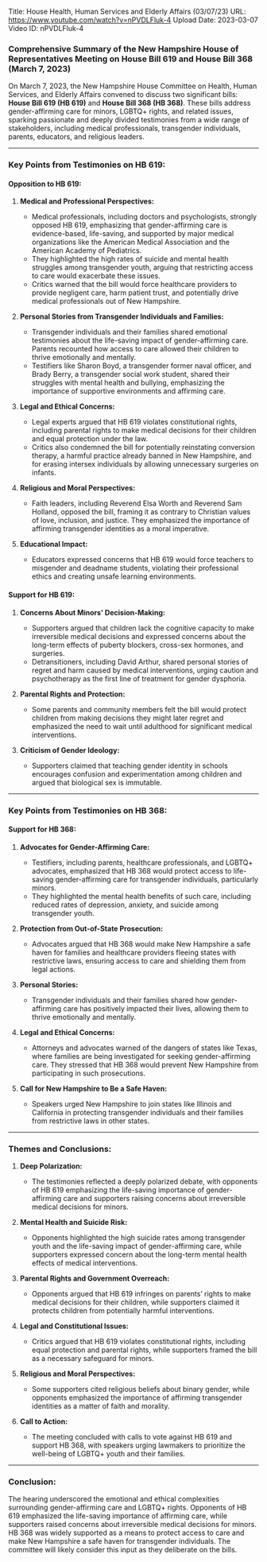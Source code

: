 Title: House Health, Human Services and Elderly Affairs (03/07/23)
URL: https://www.youtube.com/watch?v=nPVDLFluk-4
Upload Date: 2023-03-07
Video ID: nPVDLFluk-4

### Comprehensive Summary of the New Hampshire House of Representatives Meeting on **House Bill 619** and **House Bill 368** (March 7, 2023)

On March 7, 2023, the New Hampshire House Committee on Health, Human Services, and Elderly Affairs convened to discuss two significant bills: **House Bill 619 (HB 619)** and **House Bill 368 (HB 368)**. These bills address gender-affirming care for minors, LGBTQ+ rights, and related issues, sparking passionate and deeply divided testimonies from a wide range of stakeholders, including medical professionals, transgender individuals, parents, educators, and religious leaders.

---

### **Key Points from Testimonies on HB 619:**

#### **Opposition to HB 619:**
1. **Medical and Professional Perspectives:**
   - Medical professionals, including doctors and psychologists, strongly opposed HB 619, emphasizing that gender-affirming care is evidence-based, life-saving, and supported by major medical organizations like the American Medical Association and the American Academy of Pediatrics.
   - They highlighted the high rates of suicide and mental health struggles among transgender youth, arguing that restricting access to care would exacerbate these issues.
   - Critics warned that the bill would force healthcare providers to provide negligent care, harm patient trust, and potentially drive medical professionals out of New Hampshire.

2. **Personal Stories from Transgender Individuals and Families:**
   - Transgender individuals and their families shared emotional testimonies about the life-saving impact of gender-affirming care. Parents recounted how access to care allowed their children to thrive emotionally and mentally.
   - Testifiers like Sharon Boyd, a transgender former naval officer, and Brady Berry, a transgender social work student, shared their struggles with mental health and bullying, emphasizing the importance of supportive environments and affirming care.

3. **Legal and Ethical Concerns:**
   - Legal experts argued that HB 619 violates constitutional rights, including parental rights to make medical decisions for their children and equal protection under the law.
   - Critics also condemned the bill for potentially reinstating conversion therapy, a harmful practice already banned in New Hampshire, and for erasing intersex individuals by allowing unnecessary surgeries on infants.

4. **Religious and Moral Perspectives:**
   - Faith leaders, including Reverend Elsa Worth and Reverend Sam Holland, opposed the bill, framing it as contrary to Christian values of love, inclusion, and justice. They emphasized the importance of affirming transgender identities as a moral imperative.

5. **Educational Impact:**
   - Educators expressed concerns that HB 619 would force teachers to misgender and deadname students, violating their professional ethics and creating unsafe learning environments.

#### **Support for HB 619:**
1. **Concerns About Minors' Decision-Making:**
   - Supporters argued that children lack the cognitive capacity to make irreversible medical decisions and expressed concerns about the long-term effects of puberty blockers, cross-sex hormones, and surgeries.
   - Detransitioners, including David Arthur, shared personal stories of regret and harm caused by medical interventions, urging caution and psychotherapy as the first line of treatment for gender dysphoria.

2. **Parental Rights and Protection:**
   - Some parents and community members felt the bill would protect children from making decisions they might later regret and emphasized the need to wait until adulthood for significant medical interventions.

3. **Criticism of Gender Ideology:**
   - Supporters claimed that teaching gender identity in schools encourages confusion and experimentation among children and argued that biological sex is immutable.

---

### **Key Points from Testimonies on HB 368:**

#### **Support for HB 368:**
1. **Advocates for Gender-Affirming Care:**
   - Testifiers, including parents, healthcare professionals, and LGBTQ+ advocates, emphasized that HB 368 would protect access to life-saving gender-affirming care for transgender individuals, particularly minors.
   - They highlighted the mental health benefits of such care, including reduced rates of depression, anxiety, and suicide among transgender youth.

2. **Protection from Out-of-State Prosecution:**
   - Advocates argued that HB 368 would make New Hampshire a safe haven for families and healthcare providers fleeing states with restrictive laws, ensuring access to care and shielding them from legal actions.

3. **Personal Stories:**
   - Transgender individuals and their families shared how gender-affirming care has positively impacted their lives, allowing them to thrive emotionally and mentally.

4. **Legal and Ethical Concerns:**
   - Attorneys and advocates warned of the dangers of states like Texas, where families are being investigated for seeking gender-affirming care. They stressed that HB 368 would prevent New Hampshire from participating in such prosecutions.

5. **Call for New Hampshire to Be a Safe Haven:**
   - Speakers urged New Hampshire to join states like Illinois and California in protecting transgender individuals and their families from restrictive laws in other states.

---

### **Themes and Conclusions:**

1. **Deep Polarization:**
   - The testimonies reflected a deeply polarized debate, with opponents of HB 619 emphasizing the life-saving importance of gender-affirming care and supporters raising concerns about irreversible medical decisions for minors.

2. **Mental Health and Suicide Risk:**
   - Opponents highlighted the high suicide rates among transgender youth and the life-saving impact of gender-affirming care, while supporters expressed concern about the long-term mental health effects of medical interventions.

3. **Parental Rights and Government Overreach:**
   - Opponents argued that HB 619 infringes on parents’ rights to make medical decisions for their children, while supporters claimed it protects children from potentially harmful interventions.

4. **Legal and Constitutional Issues:**
   - Critics argued that HB 619 violates constitutional rights, including equal protection and parental rights, while supporters framed the bill as a necessary safeguard for minors.

5. **Religious and Moral Perspectives:**
   - Some supporters cited religious beliefs about binary gender, while opponents emphasized the importance of affirming transgender identities as a matter of faith and morality.

6. **Call to Action:**
   - The meeting concluded with calls to vote against HB 619 and support HB 368, with speakers urging lawmakers to prioritize the well-being of LGBTQ+ youth and their families.

---

### **Conclusion:**
The hearing underscored the emotional and ethical complexities surrounding gender-affirming care and LGBTQ+ rights. Opponents of HB 619 emphasized the life-saving importance of affirming care, while supporters raised concerns about irreversible medical decisions for minors. HB 368 was widely supported as a means to protect access to care and make New Hampshire a safe haven for transgender individuals. The committee will likely consider this input as they deliberate on the bills.